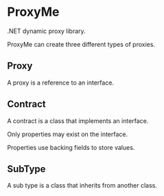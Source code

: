 # ProxyMe


.NET dynamic proxy library.

ProxyMe can create three different types of proxies.


## Proxy

A proxy is a reference to an interface.


## Contract

A contract is a class that implements an interface.

Only properties may exist on the interface.

Properties use backing fields to store values.


## SubType

A sub type is a class that inherits from another class.
